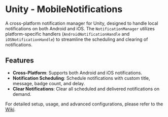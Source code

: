 # Unity - MobileNotifications
 
A cross-platform notification manager for Unity, designed to handle local notifications on both Android and iOS. The `NotificationManager` utilizes platform-specific handlers (`AndroidNotificationHandle` and `iOSNotificationHandle`) to streamline the scheduling and clearing of notifications.

## Features
- **Cross-Platform**: Supports both Android and iOS notifications.
- **Notification Scheduling**: Schedule notifications with custom title, message, badge count, and delay.
- **Clear Notifications**: Clear all scheduled and delivered notifications on demand.

For detailed setup, usage, and advanced configurations, please refer to the [Wiki](https://github.com/dennis112999/Unity-Mobile-Notifications/wiki).
